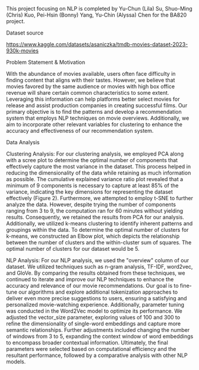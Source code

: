 This project focusing on NLP is completed by Yu-Chun (Lila) Su, Shuo-Ming (Chris) Kuo, Pei-Hsin (Bonny) Yang, Yu-Chin (Alyssa) Chen for the BA820 project.

Dataset source

https://www.kaggle.com/datasets/asaniczka/tmdb-movies-dataset-2023-930k-movies

Problem Statement & Motivation

With the abundance of movies available, users often face difficulty in finding content that aligns with their tastes. However, we believe that movies favored by the same audience or movies with high box office revenue will share certain common characteristics to some extent. Leveraging this information can help platforms better select movies for release and assist production companies in creating successful films. Our primary objective is to find the patterns and develop a recommendation system that employs NLP techniques on movie overviews. Additionally, we aim to incorporate other relevant variables for clustering to enhance the accuracy and effectiveness of our recommendation system.

Data Analysis

Clustering Analysis: 
For our clustering analysis, we employed PCA along with a scree plot to determine the optimal number of components that effectively capture the most variance in the dataset. This process helped in reducing the dimensionality of the data while retaining as much information as possible. The cumulative explained variance ratio plot revealed that a minimum of 9 components is necessary to capture at least 85% of the variance, indicating the key dimensions for representing the dataset effectively (Figure 2). Furthermore, we attempted to employ t-SNE to further analyze the data. However, despite trying the number of components ranging from 3 to 9, the computation ran for 60 minutes without yielding results. Consequently, we retained the results from PCA for our analysis.
Additionally, we utilized k-means clustering to identify inherent patterns and groupings within the data. To determine the optimal number of clusters for k-means, we constructed an Elbow plot, which depicts the relationship between the number of clusters and the within-cluster sum of squares. The optimal number of clusters for our dataset would be 5.

NLP Analysis: 
For our NLP analysis, we used the "overview" column of our dataset. We utilized techniques such as n-gram analysis, TF-IDF, word2vec, and GloVe. By comparing the results obtained from these techniques, we continued to iterate and improve our NLP techniques to enhance the accuracy and relevance of our movie recommendations. Our goal is to fine-tune our algorithms and explore additional tokenization approaches to deliver even more precise suggestions to users, ensuring a satisfying and personalized movie-watching experience.
Additionally, parameter tuning was conducted in the Word2Vec model to optimize its performance. We adjusted the vector_size parameter, exploring values of 100 and 300 to refine the dimensionality of single-word embeddings and capture more semantic relationships. Further adjustments included changing the number of windows from 3 to 5, expanding the context window of word embeddings to encompass broader contextual information. Ultimately, the final parameters were selected based on computational efficiency and the resultant performance, followed by a comparative analysis with other NLP models.
